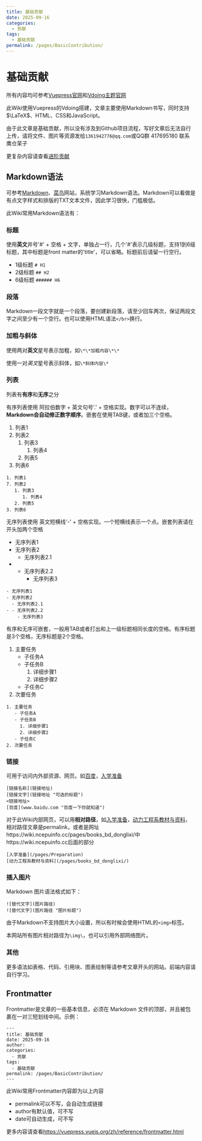 ```yaml
---
title: 基础贡献
date: 2025-09-16
categories:
  - 贡献
tags:
  - 基础贡献
permalink: /pages/BasicContribution/
---
```

# 基础贡献

所有内容均可参考[Vuepress官网](https://vuepress.vuejs.org/zh/guide/introduction.html)和[Vdoing主题官网](https://doc.xugaoyi.com/)

此Wiki使用Vuepress的Vdoing搭建，文章主要使用Markdown书写，同时支持$\LaTeX$、HTML、CSS和JavaScript。

由于此文章是基础贡献，所以没有涉及到Github项目流程，写好文章后无法自行上传，请将文件、图片等资源发给`1361942776@qq.com`或QQ群 417695180 联系 鹰仓茉子

更复杂内容请查看[进阶贡献](/pages/AdvanceContribution/)

## Markdown语法

可参考[Markdown](https://www.markdown.cn/docs/intro)、[菜鸟](https://www.runoob.com/markdown/md-tutorial.html)网站，系统学习Markdown语法。Markdown可以看做是有点文字样式和排版的TXT文本文件，因此学习很快，门槛极低。

此Wiki常用Markdown语法有：

### 标题

使用**英文**井号'#' + 空格 + 文字，单独占一行，几个'#'表示几级标题，支持1到6级标题，其中标题是front matter的'title'，可以省略。标题前后请留一行空行。
- 1级标题 `# H1`
- 2级标题 `## H2`
- 6级标题 `###### H6`

### 段落

Markdown一段文字就是一个段落，要创建新段落，请至少回车两次，保证两段文字之间至少有一个空行。也可以使用HTML语法`</br>`换行。

### 加粗与斜体

使用两对**英文**星号表示加粗，如`\*\*加粗内容\*\*`

使用一对*英文*星号表示斜体，如`\*斜体内容\*`

### 列表

列表有**有序**和**无序**之分

有序列表使用 阿拉伯数字 + 英文句号'.' + 空格实现。数字可以不连续，**Markdown会自动修正数字顺序**。嵌套在使用TAB键，或者加三个空格。
1. 列表1
7. 列表2
   1. 列表3
      1. 列表4
   2. 列表5 
3. 列表6
```
1. 列表1
7. 列表2
   1. 列表3
      1. 列表4
   2. 列表5 
3. 列表6
```

无序列表使用 英文短横线'-' + 空格实现。一个短横线表示一个点。嵌套列表请在开头加两个空格
- 无序列表1
- 无序列表2
  - 无序列表2.1
- - 无序列表2.2
    - 无序列表3
```
- 无序列表1
- 无序列表2
  - 无序列表2.1
- - 无序列表2.2
    - 无序列表3
```

有序和无序可嵌套，一般用TAB或者打出和上一级标题相同长度的空格。有序标题是3个空格，无序标题是2个空格。

1. 主要任务
   - 子任务A
   - 子任务B
     1. 详细步骤1
     2. 详细步骤2
   - 子任务C
2. 次要任务
```
1. 主要任务
   - 子任务A
   - 子任务B
     1. 详细步骤1
     2. 详细步骤2
   - 子任务C
2. 次要任务
```

### 链接

可用于访问内外部资源、网页。如[百度](https://www.baidu.com "百度一下你就知道")，[入学准备](/pages/Preparation)
```
[链接名称](链接地址)
[链接文字](链接地址 "可选的标题")
<链接地址>
[百度](www.baidu.com "百度一下你就知道")
```

对于此Wiki内部网页，可以用**相对路径**，如[入学准备](/pages/Preparation)，[动力工程系教材与资料](/pages/books_bd_donglixi/)，相对路径文章是permalink，或者是网址https://wiki.ncepuinfo.cc/pages/books_bd_donglixi/中https://wiki.ncepuinfo.cc后面的部分
```
[入学准备](/pages/Preparation)
[动力工程系教材与资料](/pages/books_bd_donglixi/)
```

### 插入图片

Markdown 图片语法格式如下：
```
![替代文字](图片路径)
![替代文字](图片路径 "图片标题")
```
由于Markdown不支持图片大小设置，所以有时候会使用HTML的`<img>`标签。

本网站所有图片相对路径为`\img\`，也可以引用外部网络图片。

### 其他

更多语法如表格、代码、引用块、图表绘制等请参考文章开头的网站。前端内容请自行学习。

## Frontmatter

Frontmatter是文章的一些基本信息，必须在 Markdown 文件的顶部，并且被包裹在一对三短划线中间。示例：
```
---
title: 基础贡献
date: 2025-09-16
author: 
categories:
  - 贡献
tags:
  - 基础贡献
permalink: /pages/BasicContribution/
---
```

此Wiki常用Frontmatter内容即为以上内容
- permalink可以不写，会自动生成链接
- author有默认值，可不写
- date可自动生成，可不写

更多内容请查看<https://vuepress.vuejs.org/zh/reference/frontmatter.html>